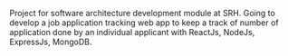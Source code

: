 Project for software architecture development module at SRH.
Going to develop a job application tracking web app to keep a track of number of application done by an individual applicant with ReactJs, NodeJs, ExpressJs, MongoDB.
